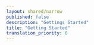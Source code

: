 ```yaml
---
layout: shared/narrow
published: false
description: "Gettings Started"
title: "Getting Started"
translation_priority: 0
---
```


